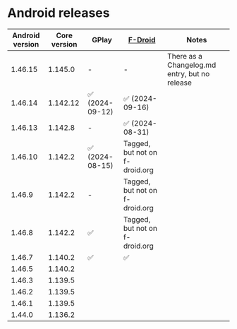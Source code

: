 # Android releases

Android version|Core version|GPlay|[F-Droid](https://f-droid.org/packages/com.b44t.messenger/)|Notes
-|-|-|-|-
1.46.15|1.145.0|-|-|There as a Changelog.md entry, but no release
1.46.14|1.142.12|✅ (2024-09-12)|✅ (2024-09-16)
1.46.13|1.142.8|-|✅ (2024-08-31)
1.46.10|1.142.2|✅ (2024-08-15)|Tagged, but not on f-droid.org
1.46.9|1.142.2|-|Tagged, but not on f-droid.org
1.46.8|1.142.2|✅|Tagged, but not on f-droid.org
1.46.7|1.140.2|✅|✅
1.46.5|1.140.2
1.46.3|1.139.5
1.46.2|1.139.5
1.46.1|1.139.5
1.44.0|1.136.2